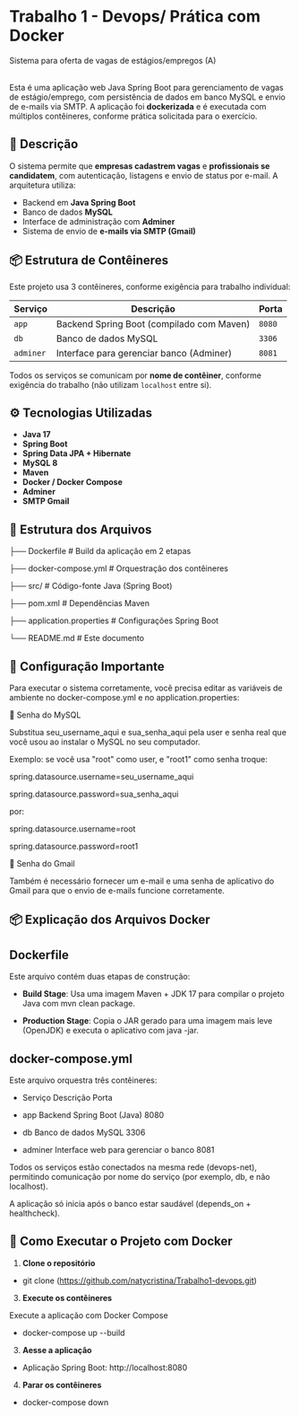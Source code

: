 # Trabalho 1 - Devops/ Prática com Docker

Sistema para oferta de vagas de estágios/empregos (A)<br /><br />

Esta é uma aplicação web Java Spring Boot para gerenciamento de vagas de estágio/emprego, com persistência de dados em banco MySQL e envio de e-mails via SMTP. A aplicação foi **dockerizada** e é executada com múltiplos contêineres, conforme prática solicitada para o exercício.

## 🧾 Descrição

O sistema permite que **empresas cadastrem vagas** e **profissionais se candidatem**, com autenticação, listagens e envio de status por e-mail. A arquitetura utiliza:

- Backend em **Java Spring Boot**
- Banco de dados **MySQL**
- Interface de administração com **Adminer**
- Sistema de envio de **e-mails via SMTP (Gmail)**

## 📦 Estrutura de Contêineres

Este projeto usa 3 contêineres, conforme exigência para trabalho individual:

| Serviço   | Descrição                                       | Porta       |
|-----------|-------------------------------------------------|-------------|
| `app`     | Backend Spring Boot (compilado com Maven)       | `8080`      |
| `db`      | Banco de dados MySQL                            | `3306`      |
| `adminer` | Interface para gerenciar banco (Adminer)        | `8081`      |

Todos os serviços se comunicam por **nome de contêiner**, conforme exigência do trabalho (não utilizam `localhost` entre si).

## ⚙️ Tecnologias Utilizadas

- **Java 17**
- **Spring Boot**
- **Spring Data JPA + Hibernate**
- **MySQL 8**
- **Maven**
- **Docker / Docker Compose**
- **Adminer**
- **SMTP Gmail**

## 📁 Estrutura dos Arquivos


├── Dockerfile # Build da aplicação em 2 etapas

├── docker-compose.yml # Orquestração dos contêineres

├── src/ # Código-fonte Java (Spring Boot)

├── pom.xml # Dependências Maven

├── application.properties # Configurações Spring Boot

└── README.md # Este documento

## 📝 Configuração Importante


Para executar o sistema corretamente, você precisa editar as variáveis de ambiente no docker-compose.yml e no application.properties:


🔐 Senha do MySQL

Substitua seu_username_aqui e sua_senha_aqui pela user e senha real que você usou ao instalar o MySQL no seu computador.


Exemplo: se você usa "root" como user, e "root1" como senha troque:

spring.datasource.username=seu_username_aqui

spring.datasource.password=sua_senha_aqui

por:

spring.datasource.username=root

spring.datasource.password=root1

📧 Senha do Gmail

Também é necessário fornecer um e-mail e uma senha de aplicativo do Gmail para que o envio de e-mails funcione corretamente.

## 📦 Explicação dos Arquivos Docker

## Dockerfile

Este arquivo contém duas etapas de construção:


- **Build Stage**: Usa uma imagem Maven + JDK 17 para compilar o projeto Java com mvn clean package.

- **Production Stage**: Copia o JAR gerado para uma imagem mais leve (OpenJDK) e executa o aplicativo com java -jar.

## docker-compose.yml

Este arquivo orquestra três contêineres:


- Serviço	Descrição	Porta
  
- app	Backend Spring Boot (Java)	8080
  
- db	Banco de dados MySQL	3306

- adminer	Interface web para gerenciar o banco	8081


Todos os serviços estão conectados na mesma rede (devops-net), permitindo comunicação por nome do serviço (por exemplo, db, e não localhost).

A aplicação só inicia após o banco estar saudável (depends_on + healthcheck).

## 🚀 Como Executar o Projeto com Docker

1. **Clone o repositório**

- git clone (https://github.com/natycristina/Trabalho1-devops.git)

3. **Execute os contêineres**

Execute a aplicação com Docker Compose

- docker-compose up --build

3. **Aesse a aplicação**
   
- Aplicação Spring Boot: http://localhost:8080

4. **Parar os contêineres**
   
- docker-compose down

